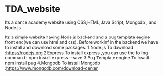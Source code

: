# TDA_website
Its a dance academy website using CSS,HTML,Java Script, Mongodb , and Node.js 

Its a simple website having Node.js backend and a pug template engine front end(we can use html and css).
Before workinf in the backend we have to install and download some packages.
1.Node.js
  To download :https://nodejs.org
2.Express
  To install express ,you can use the folling command  : npm install express --save
3.Pug Template engine
  To insatll : npm install pug
4.Mongodb
  To install Mongodb :https://www.mongodb.com/download-center
  



